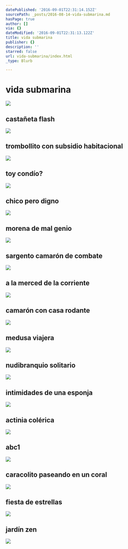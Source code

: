 ```yaml
---
datePublished: '2016-09-01T22:31:14.152Z'
sourcePath: _posts/2016-08-14-vida-submarina.md
hasPage: true
author: []
via: {}
dateModified: '2016-09-01T22:31:13.122Z'
title: vida submarina
publisher: {}
description: ''
starred: false
url: vida-submarina/index.html
_type: Blurb

---
```

# vida submarina
![](https://the-grid-user-content.s3-us-west-2.amazonaws.com/4404e5dc-26b6-4461-b043-4df56cde18b2.jpg)

## castañeta flash
![](https://the-grid-user-content.s3-us-west-2.amazonaws.com/0ed6bee2-2347-4d9d-8ecf-9b8b86496e5b.jpg)

## trombollito con subsidio habitacional
![](https://the-grid-user-content.s3-us-west-2.amazonaws.com/2b602e5b-1c84-4978-b63b-5b90d84d578f.jpg)

## toy condío?
![](https://the-grid-user-content.s3-us-west-2.amazonaws.com/9239c7b6-80c5-4b30-8fdc-7d3ad1653c5f.jpg)

## chico pero digno
![](https://the-grid-user-content.s3-us-west-2.amazonaws.com/ab87ea28-ef60-46af-8b31-509fed5994ab.jpg)

## morena de mal genio
![](https://the-grid-user-content.s3-us-west-2.amazonaws.com/e80dbfb9-2dd7-4f69-bf52-06ff1eff09b5.jpg)

## sargento camarón de combate
![](https://the-grid-user-content.s3-us-west-2.amazonaws.com/ece01b5d-7d2b-4d31-aeda-ba2a92ae421e.jpg)

## a la merced de la corriente
![](https://the-grid-user-content.s3-us-west-2.amazonaws.com/e11aab48-5534-49b8-a9ef-b31f0b5305d0.jpg)

## camarón con casa rodante
![](https://the-grid-user-content.s3-us-west-2.amazonaws.com/a6e675cd-8e55-4a9a-9474-1f3d8cb429af.jpg)

## medusa viajera
![](https://the-grid-user-content.s3-us-west-2.amazonaws.com/4bf4a62b-c26a-423a-94c8-7196ffb26f42.jpg)

## nudibranquio solitario
![](https://the-grid-user-content.s3-us-west-2.amazonaws.com/0e614a13-d293-405f-87d0-f0094e96c837.jpg)

## intimidades de una esponja
![](https://the-grid-user-content.s3-us-west-2.amazonaws.com/022708c9-66d9-4def-ab0c-f28c44a6c8da.jpg)

## actinia colérica
![](https://the-grid-user-content.s3-us-west-2.amazonaws.com/ece28a83-f008-4fc8-922c-2b947dd6c7e2.jpg)

## abc1
![](https://the-grid-user-content.s3-us-west-2.amazonaws.com/22a755dc-2eac-4adb-a523-f8c4ed9bbb2b.jpg)

## caracolito paseando en un coral
![](https://the-grid-user-content.s3-us-west-2.amazonaws.com/2f42e330-aa2a-4d80-bafa-23e3bf513505.jpg)

## fiesta de estrellas
![](https://the-grid-user-content.s3-us-west-2.amazonaws.com/fd66bbf3-7bee-49ad-8e96-7ac3200c235e.jpg)

## jardín zen
![](https://the-grid-user-content.s3-us-west-2.amazonaws.com/6c44ba7d-5658-4452-a28a-770fbeefb364.jpg)